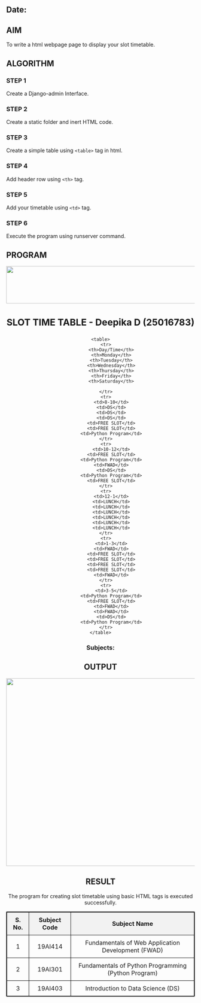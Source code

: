 ## Date:

## AIM
To write a html webpage page to display your slot timetable.

## ALGORITHM
### STEP 1
Create a Django-admin Interface.

### STEP 2
Create a static folder and inert HTML code.

### STEP 3
Create a simple table using ```<table>``` tag in html.

### STEP 4
Add header row using ```<th>``` tag.

### STEP 5
Add your timetable using ```<td>``` tag.

### STEP 6
Execute the program using runserver command.

## PROGRAM

<!DOCTYPE html>
<html lang="en">
<head>
    <meta charset="UTF-8">
    <meta name="viewport" content="width=device-width, initial-scale=1.0">
    <title>Time Table</title>
    <style>
        table {
            width: 100%;
            border-collapse: collapse;
        }
        table, th, td {
            border: 1px solid black;
        }
        th, td {
            padding: 10px;
            text-align: center;
        }
        th {
            background-color: #f2f2f2;
        }
        .header {
  font-size: 1.5em;
            text-align: center;
            margin-bottom: 20px;
        }
    </style>
</head>
<body>
<center>
<img src="/static/logo.png" height="100" width="540"
</center>
    <div class="header">
         <h3>SLOT TIME TABLE - Deepika D (25016783)</h3>
    </div>

    <table>
        <tr>
            <th>Day/Time</th>
            <th>Monday</th>
            <th>Tuesday</th>
            <th>Wednesday</th>
            <th>Thursday</th>
            <th>Friday</th>
            <th>Saturday</th>

        </tr>
        <tr>
            <td>8-10</td>
            <td>DS</td>
            <td>DS</td>
            <td>DS</td>
            <td>FREE SLOT</td>
            <td>FREE SLOT</td>
            <td>Python Program</td>
        </tr>
        <tr>
            <td>10-12</td>
            <td>FREE SLOT</td>
            <td>Python Program</td>
            <td>FWAD</td>
            <td>DS</td>
            <td>Python Program</td>
            <td>FREE SLOT</td>
        </tr>
        <tr>
            <td>12-1</td>
            <td>LUNCH</td>
            <td>LUNCH</td>
            <td>LUNCH</td>
            <td>LUNCH</td>
            <td>LUNCH</td>
            <td>LUNCH</td>
        </tr>
        <tr>
            <td>1-3</td>
            <td>FWAD</td>
            <td>FREE SLOT</td>
            <td>FREE SLOT</td>
            <td>FREE SLOT</td>
            <td>FREE SLOT</td>
            <td>FWAD</td>
        </tr>
        <tr>
            <td>3-5</td>
            <td>Python Program</td>
            <td>FREE SLOT</td>
            <td>FWAD</td>
            <td>FWAD</td>
            <td>DS</td>
            <td>Python Program</td>
        </tr>
    </table>

  <h3>Subjects:</h3>
    <table>
        <tr>
            <th>S. No.</th>
            <th>Subject Code</th>
            <th>Subject Name</th>
        </tr>
        <tr>
            <td>1</td>
            <td>19AI414</td>
            <td>Fundamentals of Web Application Development (FWAD)</td>
        </tr>
        <tr>
            <td>2</td>
            <td>19AI301</td>
            <td>Fundamentals of Python Programming (Python Program)</td>
        </tr>
        <tr>
            <td>3</td>
            <td>19AI403</td>
            <td>Introduction to Data Science (DS)</td>
        </tr
    </table>

</body>
</html>

## OUTPUT



<img width="1345" height="502" alt="Screenshot 2025-09-24 220852" src="https://github.com/user-attachments/assets/c33f09ae-3d0e-4c4e-bf4e-40348771967b" />



## RESULT

The program for creating slot timetable using basic HTML tags is executed successfully.

